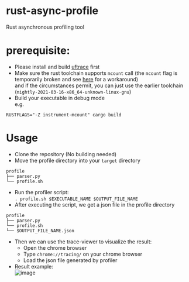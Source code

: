 # rust-async-profile
Rust asynchronous profiling tool
# prerequisite:
* Please install and build [uftrace](https://github.com/namhyung/uftrace) first
* Make sure the rust toolchain supports `mcount` call (the `mcount` flag is temporarily broken and see [here](https://github.com/namhyung/uftrace/issues/1392) for a workaround)  
and if the circumstances permit, you can just use the earlier toolchain (`nightly-2021-03-16-x86_64-unknown-linux-gnu`)
* Build your executable in debug mode  
e.g.
```
RUSTFLAGS="-Z instrument-mcount" cargo build 
```
# Usage
* Clone the repository (No building needed) 
* Move the profile directory into your `target` directory
 ```
 profile
 ├── parser.py
 └── profile.sh
 ```
* Run the profiler script:  
`. profile.sh $EXECUTABLE_NAME $OUTPUT_FILE_NAME`
* After executing the script, we get a json file in the profile directory  
 ```
 profile
 ├── parser.py
 └── profile.sh
 └── $OUTPUT_FILE_NAME.json
 ```  
 * Then we can use the trace-viewer to visualize the result:
   * Open the chrome browser
   * Type `chrome://tracing/` on your chrome browser
   * Load the json file generated by profiler
 * Result example:  
 ![image](https://user-images.githubusercontent.com/37073963/155326380-1cf10cfd-6535-4a2d-b524-ccc553d03565.png)
